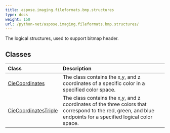 ```yaml
---
title: aspose.imaging.fileformats.bmp.structures
type: docs
weight: 150
url: /python-net/aspose.imaging.fileformats.bmp.structures/
---
```



The logical structures, used to support bitmap header.

## **Classes**
| **Class** | **Description** |
| :- | :- |
| [CieCoordinates](/imaging/python-net/aspose.imaging.fileformats.bmp.structures/ciecoordinates/) | The class contains the x,y, and z coordinates of a specific color in a specified color space. |
| [CieCoordinatesTriple](/imaging/python-net/aspose.imaging.fileformats.bmp.structures/ciecoordinatestriple/) | The class contains the x,y, and z coordinates of the three colors that correspond to the red, green, and blue endpoints for a specified logical color space. |
